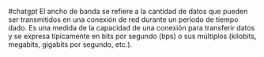 #chatgpt 
El ancho de banda se refiere a la cantidad de datos que pueden ser transmitidos en una conexión de red durante un período de tiempo dado. Es una medida de la capacidad de una conexión para transferir datos y se expresa típicamente en bits por segundo (bps) o sus múltiplos (kilobits, megabits, gigabits por segundo, etc.).
